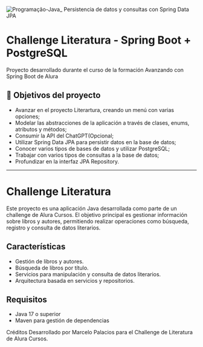 ![Programação-Java_ Persistencia de datos y consultas con Spring Data JPA](https://github.com/genesysR-dev/2066-java-persitencia-de-datos-y-consultas-con-Spring-JPA/assets/91544872/e0e3a9f8-afc7-4e7b-be83-469351ef2d70)

# Challenge Literatura - Spring Boot + PostgreSQL

Proyecto desarrollado durante el curso de la formación Avanzando con Spring Boot de Alura

## 🔨 Objetivos del proyecto

* Avanzar en el proyecto Literartura, creando un menú con varias opciones;
* Modelar las abstracciones de la aplicación a través de clases, enums, atributos y métodos;
* Consumir la API del ChatGPT(Opcional;
* Utilizar Spring Data JPA para persistir datos en la base de datos;
* Conocer varios tipos de bases de datos y utilizar PostgreSQL;
* Trabajar con varios tipos de consultas a la base de datos;
* Profundizar en la interfaz JPA Repository.

---

# Challenge Literatura

Este proyecto es una aplicación Java desarrollada como parte de un challenge de Alura Cursos. El objetivo principal es gestionar información sobre libros y autores, permitiendo realizar operaciones como búsqueda, registro y consulta de datos literarios.

## Características

- Gestión de libros y autores.
- Búsqueda de libros por título.
- Servicios para manipulación y consulta de datos literarios.
- Arquitectura basada en servicios y repositorios.



## Requisitos

- Java 17 o superior
- Maven para gestión de dependencias


Créditos
Desarrollado por Marcelo Palacios para el Challenge de Literatura de Alura Cursos.